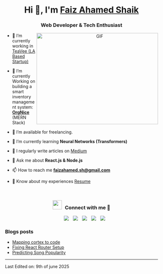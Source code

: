 <h1 align="center">Hi 👋, I'm <a href="https://faizahamed-s.github.io/faizfolio/" target="blank">
Faiz Ahamed Shaik</a></h1>
<h3 align="center">Web Developer & Tech Enthusiast </h3>

<a target="_blank" align="center">
  <img align="right" top="500" height="300" width="400" alt="GIF" src="https://media.giphy.com/media/SWoSkN6DxTszqIKEqv/giphy.gif">
</a>

- 🔭 I’m currently working in <a href="https://www.linkedin.com/company/teavee/posts/?feedView=all" target="blank">TeaVee (LA Based Startup)</a>

- 🌱 I’m currently Working on building a smart inventory management system: <a href="https://github.com/Faizahamed-S/OrgNice" target="blank">**OrgNice**</a> (MERN Stack)

- 🤝 I’m available for freelancing.

- 🌱 I’m currently learning **Neural Networks (Transformers)**

- 📝 I regularly write articles on [Medium](https://medium.com/@Faizahameds)

- 💬 Ask me about **React.js & Node.js**

- 📫 How to reach me **faizahamed.sh@gmail.com**

- 📄 Know about my experiences <a href="https://drive.google.com/file/d/10bKBznunSR0vJBtxECTsApVukdtg1PmE/view?usp=drive_link" target="blank">Resume</a>
<br/>
<h3 align="center" > <img src="https://media.giphy.com/media/iY8CRBdQXODJSCERIr/giphy.gif" width="30" height="30" style="margin-right: 10px;">Connect with me 🤝 </h3>

<p align="center">

 <div align="center"  class="icons-social" style="margin-left: 10px;">
        <a style="margin-left: 10px;"  target="_blank" href="https://www.linkedin.com/in/faizahameds/">
			<img src="https://img.icons8.com/doodle/40/000000/linkedin--v2.png"></a>
        <a style="margin-left: 10px;" target="_blank" href="https://github.com/Faizahamed-S">
		<img src="https://img.icons8.com/doodle/40/000000/github--v1.png"></a>
        <a style="margin-left: 10px;" target="_blank" href="https://instagram.com/faizahamed_s">
			<img src="https://img.icons8.com/doodle/40/000000/instagram-new--v2.png"></a>
		<a style="margin-left: 10px;" target="_blank" href="https://x.com/Faizahamed_S">
			<img src="https://img.icons8.com/doodle/1x/twitter-squared--v2.png" ></a>
		<a style="margin-left: 10px;" target="_blank" href="https://www.youtube.com/@Faizahamed_Shaik">
				<img src="https://img.icons8.com/doodle/1x/youtube--v2.png" ></a>
      </div>

</p>

### Blogs posts

<!-- BLOG-POST-LIST:START -->

- [Mapping cortex to code](https://medium.com/@Faizahameds/mapping-minds-my-quest-to-bridge-neuroscience-neural-networks-5adab0bc3d07)
- [Fixing React Router Setup](https://medium.com/@Faizahameds/why-my-otp-page-didnt-load-and-how-i-fixed-my-react-router-setup-8084c4dfc924)
- [Predicting Song Popularity](https://medium.com/@Faizahameds/predicting-song-popularity-a-comprehensive-data-science-approach-with-crisp-dm-d55d7c7b63a1)
<!-- BLOG-POST-LIST:END -->

---

Last Edited on: 9th of june 2025
